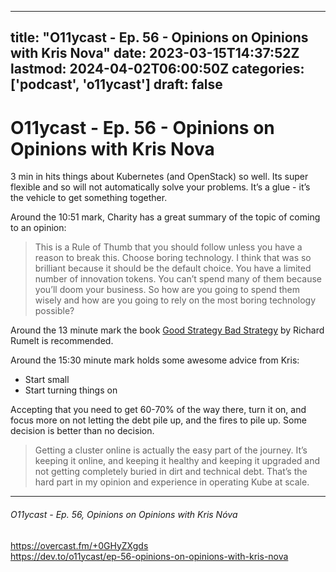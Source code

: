 
---
title: "O11ycast - Ep. 56 - Opinions on Opinions with Kris Nova"
date: 2023-03-15T14:37:52Z
lastmod: 2024-04-02T06:00:50Z
categories: ['podcast', 'o11ycast']
draft: false
---


# O11ycast - Ep. 56 - Opinions on Opinions with Kris Nova
3 min in hits things about Kubernetes (and OpenStack) so well. Its super flexible and so will not automatically solve your problems. It’s a glue - it’s the vehicle to get something together.

Around the 10:51 mark, Charity has a great summary of the topic of coming to an opinion:
> This is a  Rule of Thumb that you should follow unless you have a reason to break this. Choose boring technology. I think that was so brilliant because it should be the default choice. You have a limited number of innovation tokens. You can’t spend many of them because you’ll doom your business. So how are you going to spend them wisely and how are you going to rely on the most boring technology possible?

Around the 13 minute mark the book [Good Strategy Bad Strategy](https://www.penguinrandomhouse.ca/books/208668/good-strategy-bad-strategy-by-richard-rumelt/9780307886231) by Richard Rumelt is recommended.

Around the 15:30 minute mark holds some awesome advice from Kris:
* Start small
* Start turning things on

Accepting that you need to get 60-70% of the way there, turn it on, and focus more on not letting the debt pile up, and the fires to pile up. Some decision is better than no decision.

> Getting a cluster online is actually the easy part of the journey. It’s keeping it online, and keeping it healthy and keeping it upgraded and not getting completely buried in dirt and technical debt. That’s the hard part in my opinion and experience in operating Kube at scale.

- - -
###### O11ycast - Ep. 56, Opinions on Opinions with Kris Nóva

https://overcast.fm/+0GHyZXgds  
https://dev.to/o11ycast/ep-56-opinions-on-opinions-with-kris-nova

<!-- #public #podcast #o11ycast -->

<!-- {BearID:21B04EC2-E3C4-46A2-BFA3-2153A0C68CC7-27555-0000172E1BCBD166} -->
